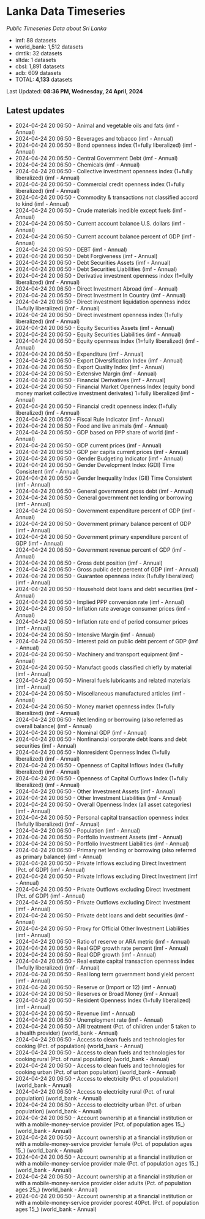 # Lanka Data Timeseries
*Public Timeseries Data about Sri Lanka*

* imf: 88 datasets
* world_bank: 1,512 datasets
* dmtlk: 32 datasets
* sltda: 1 datasets
* cbsl: 1,891 datasets
* adb: 609 datasets
* TOTAL: **4,133** datasets

Last Updated: **08:36 PM, Wednesday, 24 April, 2024**

## Latest updates

* 2024-04-24 20:06:50 - Animal and vegetable oils and fats (imf - Annual)
* 2024-04-24 20:06:50 - Beverages and tobacco (imf - Annual)
* 2024-04-24 20:06:50 - Bond openness index (1=fully liberalized) (imf - Annual)
* 2024-04-24 20:06:50 - Central Government Debt (imf - Annual)
* 2024-04-24 20:06:50 - Chemicals (imf - Annual)
* 2024-04-24 20:06:50 - Collective investment openness index (1=fully liberalized) (imf - Annual)
* 2024-04-24 20:06:50 - Commercial credit openness index (1=fully liberalized) (imf - Annual)
* 2024-04-24 20:06:50 - Commodity & transactions not classified accord to kind (imf - Annual)
* 2024-04-24 20:06:50 - Crude materials inedible except fuels (imf - Annual)
* 2024-04-24 20:06:50 - Current account balance U.S. dollars (imf - Annual)
* 2024-04-24 20:06:50 - Current account balance percent of GDP (imf - Annual)
* 2024-04-24 20:06:50 - DEBT (imf - Annual)
* 2024-04-24 20:06:50 - Debt Forgiveness (imf - Annual)
* 2024-04-24 20:06:50 - Debt Securities Assets (imf - Annual)
* 2024-04-24 20:06:50 - Debt Securities Liabilities (imf - Annual)
* 2024-04-24 20:06:50 - Derivative investment openness index (1=fully liberalized) (imf - Annual)
* 2024-04-24 20:06:50 - Direct Investment Abroad (imf - Annual)
* 2024-04-24 20:06:50 - Direct Investment In Country (imf - Annual)
* 2024-04-24 20:06:50 - Direct investment liquidation openness index (1=fully liberalized) (imf - Annual)
* 2024-04-24 20:06:50 - Direct investment openness index (1=fully liberalized) (imf - Annual)
* 2024-04-24 20:06:50 - Equity Securities Assets (imf - Annual)
* 2024-04-24 20:06:50 - Equity Securities Liabilities (imf - Annual)
* 2024-04-24 20:06:50 - Equity openness index (1=fully liberalized) (imf - Annual)
* 2024-04-24 20:06:50 - Expenditure (imf - Annual)
* 2024-04-24 20:06:50 - Export Diversification Index (imf - Annual)
* 2024-04-24 20:06:50 - Export Quality Index (imf - Annual)
* 2024-04-24 20:06:50 - Extensive Margin (imf - Annual)
* 2024-04-24 20:06:50 - Financial Derivatives (imf - Annual)
* 2024-04-24 20:06:50 - Financial Market Openness Index (equity bond money market collective investment derivates) 1=fully liberalized (imf - Annual)
* 2024-04-24 20:06:50 - Financial credit openness index (1=fully liberalized) (imf - Annual)
* 2024-04-24 20:06:50 - Fiscal Rule Indicator (imf - Annual)
* 2024-04-24 20:06:50 - Food and live animals (imf - Annual)
* 2024-04-24 20:06:50 - GDP based on PPP share of world (imf - Annual)
* 2024-04-24 20:06:50 - GDP current prices (imf - Annual)
* 2024-04-24 20:06:50 - GDP per capita current prices (imf - Annual)
* 2024-04-24 20:06:50 - Gender Budgeting Indicator (imf - Annual)
* 2024-04-24 20:06:50 - Gender Development Index (GDI) Time Consistent (imf - Annual)
* 2024-04-24 20:06:50 - Gender Inequality Index (GII) Time Consistent (imf - Annual)
* 2024-04-24 20:06:50 - General government gross debt (imf - Annual)
* 2024-04-24 20:06:50 - General government net lending or borrowing (imf - Annual)
* 2024-04-24 20:06:50 - Government expenditure percent of GDP (imf - Annual)
* 2024-04-24 20:06:50 - Government primary balance percent of GDP (imf - Annual)
* 2024-04-24 20:06:50 - Government primary expenditure percent of GDP (imf - Annual)
* 2024-04-24 20:06:50 - Government revenue percent of GDP (imf - Annual)
* 2024-04-24 20:06:50 - Gross debt position (imf - Annual)
* 2024-04-24 20:06:50 - Gross public debt percent of GDP (imf - Annual)
* 2024-04-24 20:06:50 - Guarantee openness index (1=fully liberalized) (imf - Annual)
* 2024-04-24 20:06:50 - Household debt loans and debt securities (imf - Annual)
* 2024-04-24 20:06:50 - Implied PPP conversion rate (imf - Annual)
* 2024-04-24 20:06:50 - Inflation rate average consumer prices (imf - Annual)
* 2024-04-24 20:06:50 - Inflation rate end of period consumer prices (imf - Annual)
* 2024-04-24 20:06:50 - Intensive Margin (imf - Annual)
* 2024-04-24 20:06:50 - Interest paid on public debt percent of GDP (imf - Annual)
* 2024-04-24 20:06:50 - Machinery and transport equipment (imf - Annual)
* 2024-04-24 20:06:50 - Manufact goods classified chiefly by material (imf - Annual)
* 2024-04-24 20:06:50 - Mineral fuels lubricants and related materials (imf - Annual)
* 2024-04-24 20:06:50 - Miscellaneous manufactured articles (imf - Annual)
* 2024-04-24 20:06:50 - Money market openness index (1=fully liberalized) (imf - Annual)
* 2024-04-24 20:06:50 - Net lending or borrowing (also referred as overall balance) (imf - Annual)
* 2024-04-24 20:06:50 - Nominal GDP (imf - Annual)
* 2024-04-24 20:06:50 - Nonfinancial corporate debt loans and debt securities (imf - Annual)
* 2024-04-24 20:06:50 - Nonresident Openness Index (1=fully liberalized) (imf - Annual)
* 2024-04-24 20:06:50 - Openness of Capital Inflows Index (1=fully liberalized) (imf - Annual)
* 2024-04-24 20:06:50 - Openness of Capital Outflows Index (1=fully liberalized) (imf - Annual)
* 2024-04-24 20:06:50 - Other Investment Assets (imf - Annual)
* 2024-04-24 20:06:50 - Other Investment Liabilities (imf - Annual)
* 2024-04-24 20:06:50 - Overall Openness Index (all asset categories) (imf - Annual)
* 2024-04-24 20:06:50 - Personal capital transaction openness index (1=fully liberalized) (imf - Annual)
* 2024-04-24 20:06:50 - Population (imf - Annual)
* 2024-04-24 20:06:50 - Portfolio Investment Assets (imf - Annual)
* 2024-04-24 20:06:50 - Portfolio Investment Liabilities (imf - Annual)
* 2024-04-24 20:06:50 - Primary net lending or borrowing (also referred as primary balance) (imf - Annual)
* 2024-04-24 20:06:50 - Private Inflows excluding Direct Investment (Pct. of GDP) (imf - Annual)
* 2024-04-24 20:06:50 - Private Inflows excluding Direct Investment (imf - Annual)
* 2024-04-24 20:06:50 - Private Outflows excluding Direct Investment (Pct. of GDP) (imf - Annual)
* 2024-04-24 20:06:50 - Private Outflows excluding Direct Investment (imf - Annual)
* 2024-04-24 20:06:50 - Private debt loans and debt securities (imf - Annual)
* 2024-04-24 20:06:50 - Proxy for Official Other Investment Liabilities (imf - Annual)
* 2024-04-24 20:06:50 - Ratio of reserve or ARA metric (imf - Annual)
* 2024-04-24 20:06:50 - Real GDP growth rate percent (imf - Annual)
* 2024-04-24 20:06:50 - Real GDP growth (imf - Annual)
* 2024-04-24 20:06:50 - Real estate capital transaction openness index (1=fully liberalized) (imf - Annual)
* 2024-04-24 20:06:50 - Real long term government bond yield percent (imf - Annual)
* 2024-04-24 20:06:50 - Reserve or (Import or 12) (imf - Annual)
* 2024-04-24 20:06:50 - Reserves or Broad Money (imf - Annual)
* 2024-04-24 20:06:50 - Resident Openness Index (1=fully liberalized) (imf - Annual)
* 2024-04-24 20:06:50 - Revenue (imf - Annual)
* 2024-04-24 20:06:50 - Unemployment rate (imf - Annual)
* 2024-04-24 20:06:50 - ARI treatment (Pct. of children under 5 taken to a health provider) (world_bank - Annual)
* 2024-04-24 20:06:50 - Access to clean fuels and technologies for cooking (Pct. of population) (world_bank - Annual)
* 2024-04-24 20:06:50 - Access to clean fuels and technologies for cooking rural (Pct. of rural population) (world_bank - Annual)
* 2024-04-24 20:06:50 - Access to clean fuels and technologies for cooking urban (Pct. of urban population) (world_bank - Annual)
* 2024-04-24 20:06:50 - Access to electricity (Pct. of population) (world_bank - Annual)
* 2024-04-24 20:06:50 - Access to electricity rural (Pct. of rural population) (world_bank - Annual)
* 2024-04-24 20:06:50 - Access to electricity urban (Pct. of urban population) (world_bank - Annual)
* 2024-04-24 20:06:50 - Account ownership at a financial institution or with a mobile-money-service provider (Pct. of population ages 15_) (world_bank - Annual)
* 2024-04-24 20:06:50 - Account ownership at a financial institution or with a mobile-money-service provider female (Pct. of population ages 15_) (world_bank - Annual)
* 2024-04-24 20:06:50 - Account ownership at a financial institution or with a mobile-money-service provider male (Pct. of population ages 15_) (world_bank - Annual)
* 2024-04-24 20:06:50 - Account ownership at a financial institution or with a mobile-money-service provider older adults (Pct. of population ages 25_) (world_bank - Annual)
* 2024-04-24 20:06:50 - Account ownership at a financial institution or with a mobile-money-service provider poorest 40Pct. (Pct. of population ages 15_) (world_bank - Annual)